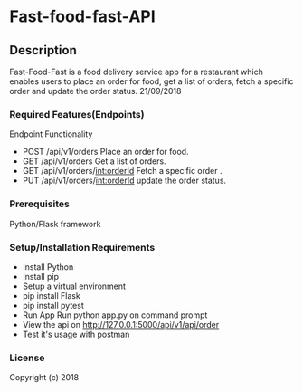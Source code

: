 # Fast-food-fast-API

## Description
Fast-Food-Fast is a food delivery service app for a restaurant which enables users to place an order for food, get a list of orders, fetch a specific order and update the order status.
21/09/2018

### Required Features(Endpoints)
Endpoint Functionality
* POST /api/v1/orders Place an order for food.
* GET /api/v1/orders Get a list of orders.
* GET /api/v1/orders/<int:orderId> Fetch a specific order .
* PUT /api/v1/orders/<int:orderId> update the order status.

### Prerequisites
Python/Flask framework

### Setup/Installation Requirements
* Install Python
* Install pip
* Setup a virtual environment
* pip install Flask
* pip install pytest
* Run App Run python app.py on command prompt
* View the api on http://127.0.0.1:5000/api/v1/api/order
* Test it's usage with postman

### License
Copyright (c) 2018